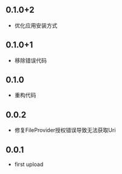 ## 0.1.0+2

* 优化应用安装方式

## 0.1.0+1

* 移除错误代码

## 0.1.0

* 重构代码

## 0.0.2

* 修复FileProvider授权错误导致无法获取Uri

## 0.0.1

* first upload
